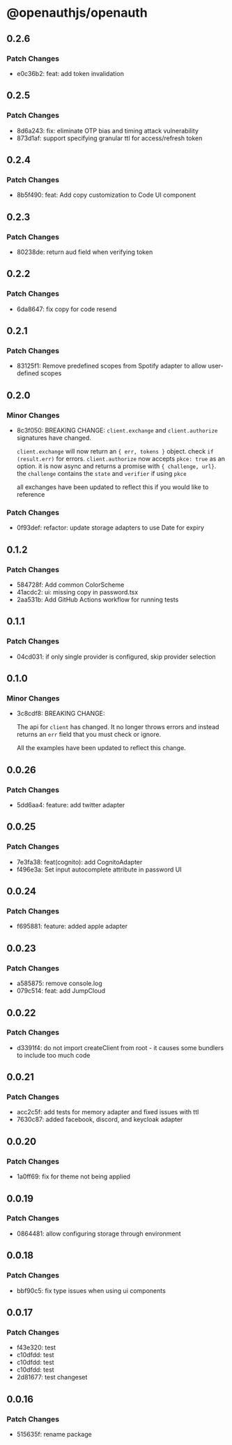 # @openauthjs/openauth

## 0.2.6

### Patch Changes

- e0c36b2: feat: add token invalidation

## 0.2.5

### Patch Changes

- 8d6a243: fix: eliminate OTP bias and timing attack vulnerability
- 873d1af: support specifying granular ttl for access/refresh token

## 0.2.4

### Patch Changes

- 8b5f490: feat: Add copy customization to Code UI component

## 0.2.3

### Patch Changes

- 80238de: return aud field when verifying token

## 0.2.2

### Patch Changes

- 6da8647: fix copy for code resend

## 0.2.1

### Patch Changes

- 83125f1: Remove predefined scopes from Spotify adapter to allow user-defined scopes

## 0.2.0

### Minor Changes

- 8c3f050: BREAKING CHANGE: `client.exchange` and `client.authorize` signatures have changed.

  `client.exchange` will now return an `{ err, tokens }` object. check `if (result.err)` for errors.
  `client.authorize` now accepts `pkce: true` as an option. it is now async and returns a promise with `{ challenge, url}`. the `challenge` contains the `state` and `verifier` if using `pkce`

  all exchanges have been updated to reflect this if you would like to reference

### Patch Changes

- 0f93def: refactor: update storage adapters to use Date for expiry

## 0.1.2

### Patch Changes

- 584728f: Add common ColorScheme
- 41acdc2: ui: missing copy in password.tsx
- 2aa531b: Add GitHub Actions workflow for running tests

## 0.1.1

### Patch Changes

- 04cd031: if only single provider is configured, skip provider selection

## 0.1.0

### Minor Changes

- 3c8cdf8: BREAKING CHANGE:

  The api for `client` has changed. It no longer throws errors and instead returns an `err` field that you must check or ignore.

  All the examples have been updated to reflect this change.

## 0.0.26

### Patch Changes

- 5dd6aa4: feature: add twitter adapter

## 0.0.25

### Patch Changes

- 7e3fa38: feat(cognito): add CognitoAdapter
- f496e3a: Set input autocomplete attribute in password UI

## 0.0.24

### Patch Changes

- f695881: feature: added apple adapter

## 0.0.23

### Patch Changes

- a585875: remove console.log
- 079c514: feat: add JumpCloud

## 0.0.22

### Patch Changes

- d3391f4: do not import createClient from root - it causes some bundlers to include too much code

## 0.0.21

### Patch Changes

- acc2c5f: add tests for memory adapter and fixed issues with ttl
- 7630c87: added facebook, discord, and keycloak adapter

## 0.0.20

### Patch Changes

- 1a0ff69: fix for theme not being applied

## 0.0.19

### Patch Changes

- 0864481: allow configuring storage through environment

## 0.0.18

### Patch Changes

- bbf90c5: fix type issues when using ui components

## 0.0.17

### Patch Changes

- f43e320: test
- c10dfdd: test
- c10dfdd: test
- c10dfdd: test
- 2d81677: test changeset

## 0.0.16

### Patch Changes

- 515635f: rename package
